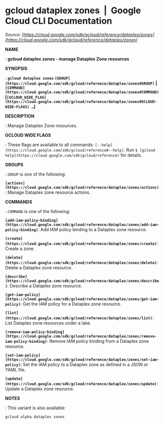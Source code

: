 # gcloud dataplex zones  |  Google Cloud CLI Documentation

*Source: [https://cloud.google.com/sdk/gcloud/reference/dataplex/zones](https://cloud.google.com/sdk/gcloud/reference/dataplex/zones)*

**NAME**

: **gcloud dataplex zones - manage Dataplex Zone resources**

**SYNOPSIS**

: **`gcloud dataplex zones` `[GROUP](https://cloud.google.com/sdk/gcloud/reference/dataplex/zones#GROUP)` | `[COMMAND](https://cloud.google.com/sdk/gcloud/reference/dataplex/zones#COMMAND)` [`[GCLOUD_WIDE_FLAG](https://cloud.google.com/sdk/gcloud/reference/dataplex/zones#GCLOUD-WIDE-FLAGS) …`]**

**DESCRIPTION**

: Manage Dataplex Zone resources.

**GCLOUD WIDE FLAGS**

: These flags are available to all commands: `[--help](https://cloud.google.com/sdk/gcloud/reference#--help)`.
Run `$ [gcloud help](https://cloud.google.com/sdk/gcloud/reference)` for details.

**GROUPS**

: ``GROUP`` is one of the following:

**`[actions](https://cloud.google.com/sdk/gcloud/reference/dataplex/zones/actions)`**:
Manage Dataplex zone resource actions.

**COMMANDS**

: ``COMMAND`` is one of the following:

**`[add-iam-policy-binding](https://cloud.google.com/sdk/gcloud/reference/dataplex/zones/add-iam-policy-binding)`**:
Add IAM policy binding to a Dataplex zone resource.

**`[create](https://cloud.google.com/sdk/gcloud/reference/dataplex/zones/create)`**:
Create a zone.

**`[delete](https://cloud.google.com/sdk/gcloud/reference/dataplex/zones/delete)`**:
Delete a Dataplex zone resource.

**`[describe](https://cloud.google.com/sdk/gcloud/reference/dataplex/zones/describe)`**:
Describe a Dataplex zone resource.

**`[get-iam-policy](https://cloud.google.com/sdk/gcloud/reference/dataplex/zones/get-iam-policy)`**:
Get the IAM policy for a Dataplex zone resource.

**`[list](https://cloud.google.com/sdk/gcloud/reference/dataplex/zones/list)`**:
List Dataplex zone resources under a lake.

**`[remove-iam-policy-binding](https://cloud.google.com/sdk/gcloud/reference/dataplex/zones/remove-iam-policy-binding)`**:
Remove IAM policy binding from a Dataplex zone resource.

**`[set-iam-policy](https://cloud.google.com/sdk/gcloud/reference/dataplex/zones/set-iam-policy)`**:
Set the IAM policy to a Dataplex zone as defined in a JSON or YAML file.

**`[update](https://cloud.google.com/sdk/gcloud/reference/dataplex/zones/update)`**:
Update a Dataplex zone resource.

**NOTES**

: This variant is also available:

```
gcloud alpha dataplex zones
```